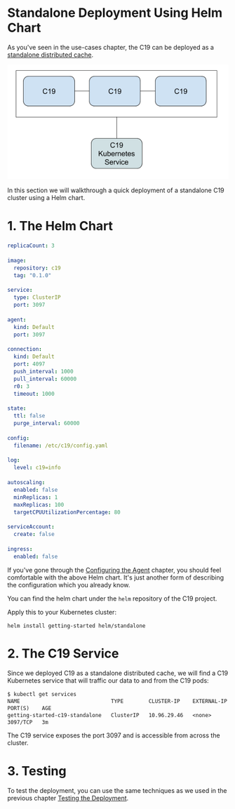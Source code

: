 # Standalone Deployment Using Helm Chart

As you've seen in the use-cases chapter, the C19 can be deployed as a [standalone distributed cache].

![Media server use case](use-case-standalone.png)

[standalone distributed cache]: use-case-standalone-cache.md

In this section we will walkthrough a quick deployment of a standalone C19 cluster using a Helm chart.

# 1. The Helm Chart
```yaml
replicaCount: 3

image:
  repository: c19
  tag: "0.1.0"

service:
  type: ClusterIP
  port: 3097

agent:
  kind: Default
  port: 3097

connection:
  kind: Default
  port: 4097
  push_interval: 1000
  pull_interval: 60000
  r0: 3
  timeout: 1000

state:
  ttl: false
  purge_interval: 60000

config:
  filename: /etc/c19/config.yaml

log:
  level: c19=info

autoscaling:
  enabled: false
  minReplicas: 1
  maxReplicas: 100
  targetCPUUtilizationPercentage: 80

serviceAccount:
  create: false

ingress:
  enabled: false
```

If you've gone through the [Configuring the Agent] chapter, you should feel comfortable with the above Helm chart. It's just another form of describing the 
configuration which you already know.

You can find the helm chart under the `helm` repository of the C19 project.

Apply this to your Kubernetes cluster:
```shell
helm install getting-started helm/standalone
```

# 2. The C19 Service
Since we deployed C19 as a standalone distributed cache, we will find a C19 Kubernetes service that will traffic our data to and from 
the C19 pods:

```shell
$ kubectl get services
NAME                             TYPE        CLUSTER-IP    EXTERNAL-IP   PORT(S)    AGE
getting-started-c19-standalone   ClusterIP   10.96.29.46   <none>        3097/TCP   3m
```

The C19 service exposes the port 3097 and is accessible from across the cluster. 

# 3. Testing
To test the deployment, you can use the same techniques as we used in the previous chapter [Testing the Deployment].

[Testing the Deployment]: getting-started-test-deployment.md
[Configuring the Agent]: getting-started-configuration.md
